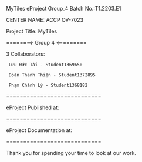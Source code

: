 MyTiles eProject Group_4 Batch No.:T1.2203.E1

CENTER NAME: ACCP OV-7023

Project Title: MyTiles

========> Group 4 <=========

3 Collaborators:

     Lưu Đức Tài - Student1369650

     Đoàn Thanh Thiện - Student1372895
     
     Phạm Chánh Lý - Student1368182
============================

eProject Published at: 

============================

eProject Documentation at:

============================

Thank you for spending your time to look at our work.
